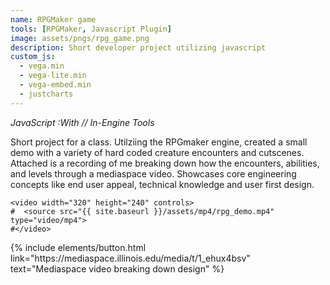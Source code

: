 ```yaml
---
name: RPGMaker game
tools: [RPGMaker, Javascript Plugin]
image: assets/pngs/rpg_game.png
description: Short developer project utilizing javascript
custom_js:
  - vega.min
  - vega-lite.min
  - vega-embed.min
  - justcharts
---
```

*JavaScript* *:With // In-Engine Tools*


Short project for a class. Utilziing the RPGmaker engine, created a small demo with a variety of hard coded creature encounters and cutscenes. Attached is a recording of me breaking down how the encounters, abilities, and levels through a mediaspace video. Showcases core engineering concepts like end user appeal, technical knowledge and user first design.



```
<video width="320" height="240" controls>
#  <source src="{{ site.baseurl }}/assets/mp4/rpg_demo.mp4" type="video/mp4">
#</video>
```


<div class="left">
{% include elements/button.html link="https://mediaspace.illinois.edu/media/t/1_ehux4bsv" text="Mediaspace video breaking down design" %}
</div>